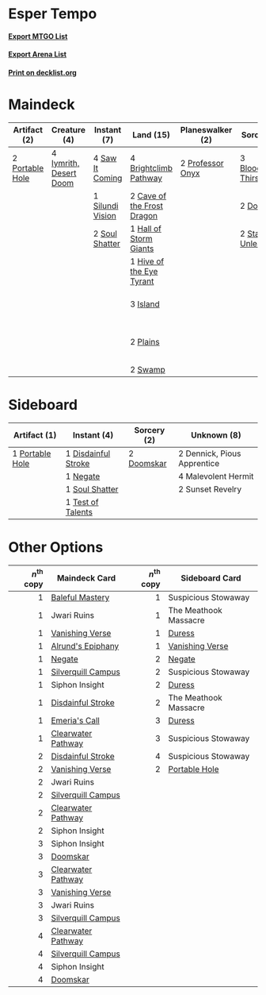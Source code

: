 # Esper Tempo

#### [Export MTGO List](../collection/Esper%20Tempo/Esper%20Tempo.txt)
#### [Export Arena List](../collection/Esper%20Tempo/Esper%20Tempo_arena.txt)
#### [Print on decklist.org](http://decklist.org/?deckmain=3%09Bloodchief's%20Thirst%0A4%09Brightclimb%20Pathway%0A2%09Cave%20of%20the%20Frost%20Dragon%0A4%09Deserted%20Beach%0A2%09Doomskar%0A1%09Hall%20of%20Storm%20Giants%0A4%09Hengegate%20Pathway%0A1%09Hive%20of%20the%20Eye%20Tyrant%0A4%09Infernal%20Grasp%0A3%09Island%0A4%09Iymrith,%20Desert%20Doom%0A4%09Memory%20Deluge%0A2%09Plains%0A2%09Portable%20Hole%0A2%09Professor%20Onyx%0A4%09Saw%20It%20Coming%0A4%09Shipwreck%20Marsh%0A1%09Silundi%20Vision%0A2%09Soul%20Shatter%0A2%09Starnheim%20Unleashed%0A2%09Swamp%0A3%09Teferi,%20Who%20Slows%20the%20Sunset&deckside=2%09Dennick,%20Pious%20Apprentice%0A1%09Disdainful%20Stroke%0A2%09Doomskar%0A4%09Malevolent%20Hermit%0A1%09Negate%0A1%09Portable%20Hole%0A1%09Soul%20Shatter%0A2%09Sunset%20Revelry%0A1%09Test%20of%20Talents)
# Maindeck

|                                       Artifact (2)                                       |                                          Creature (4)                                           |                                        Instant (7)                                        |                                              Land (15)                                              |                                     Planeswalker (2)                                      |                                          Sorcery (7)                                           |         Unknown (23)         |
|------------------------------------------------------------------------------------------|-------------------------------------------------------------------------------------------------|-------------------------------------------------------------------------------------------|-----------------------------------------------------------------------------------------------------|-------------------------------------------------------------------------------------------|------------------------------------------------------------------------------------------------|------------------------------|
|2 [Portable Hole](http://gatherer.wizards.com/Pages/Card/Details.aspx?multiverseid=527320)|4 [Iymrith, Desert Doom](http://gatherer.wizards.com/Pages/Card/Details.aspx?multiverseid=527349)|4 [Saw It Coming](http://gatherer.wizards.com/Pages/Card/Details.aspx?multiverseid=503684) |4 [Brightclimb Pathway](http://gatherer.wizards.com/Pages/Card/Details.aspx?multiverseid=491911)     |2 [Professor Onyx](http://gatherer.wizards.com/Pages/Card/Details.aspx?multiverseid=513560)|3 [Bloodchief's Thirst](http://gatherer.wizards.com/Pages/Card/Details.aspx?multiverseid=491729)|4 Deserted Beach              |
|                                                                                          |                                                                                                 |1 [Silundi Vision](http://gatherer.wizards.com/Pages/Card/Details.aspx?multiverseid=491711)|2 [Cave of the Frost Dragon](http://gatherer.wizards.com/Pages/Card/Details.aspx?multiverseid=527540)|                                                                                           |2 [Doomskar](http://gatherer.wizards.com/Pages/Card/Details.aspx?multiverseid=503613)           |4 Hengegate Pathway           |
|                                                                                          |                                                                                                 |2 [Soul Shatter](http://gatherer.wizards.com/Pages/Card/Details.aspx?multiverseid=491765)  |1 [Hall of Storm Giants](http://gatherer.wizards.com/Pages/Card/Details.aspx?multiverseid=527544)    |                                                                                           |2 [Starnheim Unleashed](http://gatherer.wizards.com/Pages/Card/Details.aspx?multiverseid=503639)|4 Infernal Grasp              |
|                                                                                          |                                                                                                 |                                                                                           |1 [Hive of the Eye Tyrant](http://gatherer.wizards.com/Pages/Card/Details.aspx?multiverseid=527545)  |                                                                                           |                                                                                                |4 Memory Deluge               |
|                                                                                          |                                                                                                 |                                                                                           |3 [Island](http://gatherer.wizards.com/Pages/Card/Details.aspx?multiverseid=439857)                  |                                                                                           |                                                                                                |4 Shipwreck Marsh             |
|                                                                                          |                                                                                                 |                                                                                           |2 [Plains](http://gatherer.wizards.com/Pages/Card/Details.aspx?multiverseid=439856)                  |                                                                                           |                                                                                                |3 Teferi, Who Slows the Sunset|
|                                                                                          |                                                                                                 |                                                                                           |2 [Swamp](http://gatherer.wizards.com/Pages/Card/Details.aspx?multiverseid=439858)                   |                                                                                           |                                                                                                |                              |


# Sideboard

|                                       Artifact (1)                                       |                                         Instant (4)                                          |                                     Sorcery (2)                                     |        Unknown (8)        |
|------------------------------------------------------------------------------------------|----------------------------------------------------------------------------------------------|-------------------------------------------------------------------------------------|---------------------------|
|1 [Portable Hole](http://gatherer.wizards.com/Pages/Card/Details.aspx?multiverseid=527320)|1 [Disdainful Stroke](http://gatherer.wizards.com/Pages/Card/Details.aspx?multiverseid=420705)|2 [Doomskar](http://gatherer.wizards.com/Pages/Card/Details.aspx?multiverseid=503613)|2 Dennick, Pious Apprentice|
|                                                                                          |1 [Negate](http://gatherer.wizards.com/Pages/Card/Details.aspx?multiverseid=423707)           |                                                                                     |4 Malevolent Hermit        |
|                                                                                          |1 [Soul Shatter](http://gatherer.wizards.com/Pages/Card/Details.aspx?multiverseid=491765)     |                                                                                     |2 Sunset Revelry           |
|                                                                                          |1 [Test of Talents](http://gatherer.wizards.com/Pages/Card/Details.aspx?multiverseid=513536)  |                                                                                     |                           |


# Other Options

|*n*<sup>th</sup> copy|                                        Maindeck Card                                        |*n*<sup>th</sup> copy|                                      Sideboard Card                                      |
|--------------------:|---------------------------------------------------------------------------------------------|--------------------:|------------------------------------------------------------------------------------------|
|                    1|[Baleful Mastery](http://gatherer.wizards.com/Pages/Card/Details.aspx?multiverseid=513541)   |                    1|Suspicious Stowaway                                                                       |
|                    1|Jwari Ruins                                                                                  |                    1|The Meathook Massacre                                                                     |
|                    1|[Vanishing Verse](http://gatherer.wizards.com/Pages/Card/Details.aspx?multiverseid=513736)   |                    1|[Duress](http://gatherer.wizards.com/Pages/Card/Details.aspx?multiverseid=14557)          |
|                    1|[Alrund's Epiphany](http://gatherer.wizards.com/Pages/Card/Details.aspx?multiverseid=503648) |                    1|[Vanishing Verse](http://gatherer.wizards.com/Pages/Card/Details.aspx?multiverseid=513736)|
|                    1|[Negate](http://gatherer.wizards.com/Pages/Card/Details.aspx?multiverseid=423707)            |                    2|[Negate](http://gatherer.wizards.com/Pages/Card/Details.aspx?multiverseid=423707)         |
|                    1|[Silverquill Campus](http://gatherer.wizards.com/Pages/Card/Details.aspx?multiverseid=513765)|                    2|Suspicious Stowaway                                                                       |
|                    1|Siphon Insight                                                                               |                    2|[Duress](http://gatherer.wizards.com/Pages/Card/Details.aspx?multiverseid=14557)          |
|                    1|[Disdainful Stroke](http://gatherer.wizards.com/Pages/Card/Details.aspx?multiverseid=420705) |                    2|The Meathook Massacre                                                                     |
|                    1|[Emeria's Call](http://gatherer.wizards.com/Pages/Card/Details.aspx?multiverseid=491633)     |                    3|[Duress](http://gatherer.wizards.com/Pages/Card/Details.aspx?multiverseid=14557)          |
|                    1|[Clearwater Pathway](http://gatherer.wizards.com/Pages/Card/Details.aspx?multiverseid=491913)|                    3|Suspicious Stowaway                                                                       |
|                    2|[Disdainful Stroke](http://gatherer.wizards.com/Pages/Card/Details.aspx?multiverseid=420705) |                    4|Suspicious Stowaway                                                                       |
|                    2|[Vanishing Verse](http://gatherer.wizards.com/Pages/Card/Details.aspx?multiverseid=513736)   |                    2|[Portable Hole](http://gatherer.wizards.com/Pages/Card/Details.aspx?multiverseid=527320)  |
|                    2|Jwari Ruins                                                                                  |                     |                                                                                          |
|                    2|[Silverquill Campus](http://gatherer.wizards.com/Pages/Card/Details.aspx?multiverseid=513765)|                     |                                                                                          |
|                    2|[Clearwater Pathway](http://gatherer.wizards.com/Pages/Card/Details.aspx?multiverseid=491913)|                     |                                                                                          |
|                    2|Siphon Insight                                                                               |                     |                                                                                          |
|                    3|Siphon Insight                                                                               |                     |                                                                                          |
|                    3|[Doomskar](http://gatherer.wizards.com/Pages/Card/Details.aspx?multiverseid=503613)          |                     |                                                                                          |
|                    3|[Clearwater Pathway](http://gatherer.wizards.com/Pages/Card/Details.aspx?multiverseid=491913)|                     |                                                                                          |
|                    3|[Vanishing Verse](http://gatherer.wizards.com/Pages/Card/Details.aspx?multiverseid=513736)   |                     |                                                                                          |
|                    3|Jwari Ruins                                                                                  |                     |                                                                                          |
|                    3|[Silverquill Campus](http://gatherer.wizards.com/Pages/Card/Details.aspx?multiverseid=513765)|                     |                                                                                          |
|                    4|[Clearwater Pathway](http://gatherer.wizards.com/Pages/Card/Details.aspx?multiverseid=491913)|                     |                                                                                          |
|                    4|[Silverquill Campus](http://gatherer.wizards.com/Pages/Card/Details.aspx?multiverseid=513765)|                     |                                                                                          |
|                    4|Siphon Insight                                                                               |                     |                                                                                          |
|                    4|[Doomskar](http://gatherer.wizards.com/Pages/Card/Details.aspx?multiverseid=503613)          |                     |                                                                                          |

